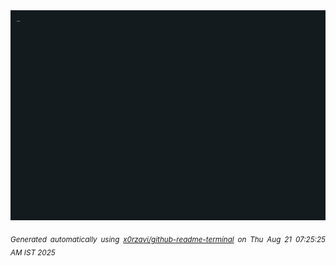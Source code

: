 <div align="justify">
<picture>
    <source media="(prefers-color-scheme: dark)" srcset="./output.gif">
    <source media="(prefers-color-scheme: light)" srcset="./output.gif">
    <img alt="GIFOS" src="output.gif">
</picture>

<sub><i>Generated automatically using [x0rzavi/github-readme-terminal](https://github.com/x0rzavi/github-readme-terminal) on Thu Aug 21 07:25:25 AM IST 2025</i></sub>

<!-- <details>
<summary>More details</summary>

</details> -->
</div>

<!-- Image deletion URL: NONE -->